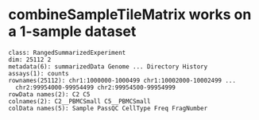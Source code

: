 # combineSampleTileMatrix works on a 1-sample dataset

    class: RangedSummarizedExperiment 
    dim: 25112 2 
    metadata(6): summarizedData Genome ... Directory History
    assays(1): counts
    rownames(25112): chr1:1000000-1000499 chr1:10002000-10002499 ...
      chr2:99954000-99954499 chr2:99954500-99954999
    rowData names(2): C2 C5
    colnames(2): C2__PBMCSmall C5__PBMCSmall
    colData names(5): Sample PassQC CellType Freq FragNumber

